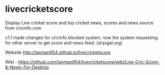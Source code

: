 # livecricketscore
Display Live cricket score and top cricket news, scores and news source from cricinfo.com

v1.1 made changes for cricinfo blocked system, now the system requesting for other server to get score and news feed. (sirpigal.org)

Website http://laxman954.github.io/livecricketscore

Wiki - https://github.com/laxman954/livecricketscore/wiki/Live-Cric-Score-&-News-For-Desktop
